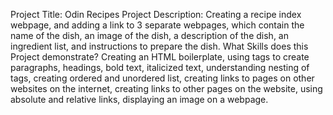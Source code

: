 Project Title: Odin Recipes
Project Description: Creating a recipe index webpage, and adding a link to 3 separate webpages, which contain the name of the dish, an image of the dish, a description of the dish, an ingredient list, and instructions to prepare the dish.
What Skills does this Project demonstrate? Creating an HTML boilerplate, using tags to create paragraphs, headings, bold text, italicized text, understanding nesting of tags, creating ordered and unordered list, creating links to pages on other websites on the internet, creating links to other pages on the website, using absolute and relative links, displaying an image on a webpage.